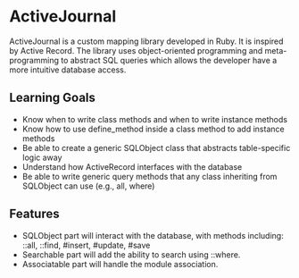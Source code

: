 # ActiveJournal

ActiveJournal is a custom mapping library developed in Ruby. It is inspired by Active Record. The library uses object-oriented programming and meta-programming to abstract SQL queries which allows the developer have a more intuitive database access.

## Learning Goals

* Know when to write class methods and when to write instance methods
* Know how to use define_method inside a class method to add instance methods
* Be able to create a generic SQLObject class that abstracts table-specific logic away
* Understand how ActiveRecord interfaces with the database
* Be able to write generic query methods that any class inheriting from SQLObject can use (e.g., all, where)

## Features
* SQLObject part will interact with the database, with methods including: ::all, ::find, #insert, #update, #save
* Searchable part will add the ability to search using ::where.
* Associatable part will handle the module association.
